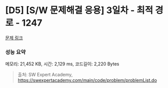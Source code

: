 # [D5] [S/W 문제해결 응용] 3일차 - 최적 경로 - 1247 

[문제 링크](https://swexpertacademy.com/main/code/problem/problemDetail.do?contestProbId=AV15OZ4qAPICFAYD) 

### 성능 요약

메모리: 21,452 KB, 시간: 2,129 ms, 코드길이: 2,220 Bytes



> 출처: SW Expert Academy, https://swexpertacademy.com/main/code/problem/problemList.do